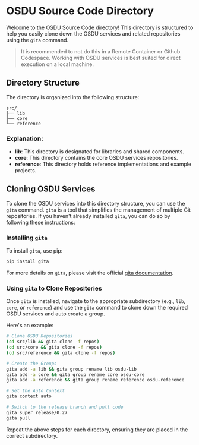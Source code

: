 # OSDU Source Code Directory

Welcome to the OSDU Source Code directory! This directory is structured to help you easily clone down the OSDU services and related repositories using the `gita` command.

> It is recommended to not do this in a Remote Container or Github Codespace.  Working with OSDU services is best suited for direct execution on a local machine.

## Directory Structure

The directory is organized into the following structure:

```
src/
├── lib
├── core
└── reference
```

### Explanation:
- **lib**: This directory is designated for libraries and shared components.
- **core**: This directory contains the core OSDU services repositories.
- **reference**: This directory holds reference implementations and example projects.

## Cloning OSDU Services

To clone the OSDU services into this directory structure, you can use the `gita` command. `gita` is a tool that simplifies the management of multiple Git repositories. If you haven't already installed `gita`, you can do so by following these instructions:

### Installing `gita`

To install `gita`, use pip:

```bash
pip install gita
```

For more details on `gita`, please visit the official [gita documentation](https://github.com/nosarthur/gita).

### Using `gita` to Clone Repositories

Once `gita` is installed, navigate to the appropriate subdirectory (e.g., `lib`, `core`, or `reference`) and use the `gita` command to clone down the required OSDU services and auto create a group.

Here's an example:

```bash
# Clone OSDU Repositories
(cd src/lib && gita clone -f repos)
(cd src/core && gita clone -f repos)
(cd src/reference && gita clone -f repos)

# Create the Groups
gita add -a lib && gita group rename lib osdu-lib
gita add -a core && gita group rename core osdu-core
gita add -a reference && gita group rename reference osdu-reference

# Set the Auto Context
gita context auto

# Switch to the release branch and pull code
gita super release/0.27
gita pull
```

Repeat the above steps for each directory, ensuring they are placed in the correct subdirectory.

